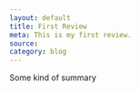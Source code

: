 ```yaml
---
layout: default
title: First Review
meta: This is my first review.
source:
category: blog
---
```


Some kind of summary
